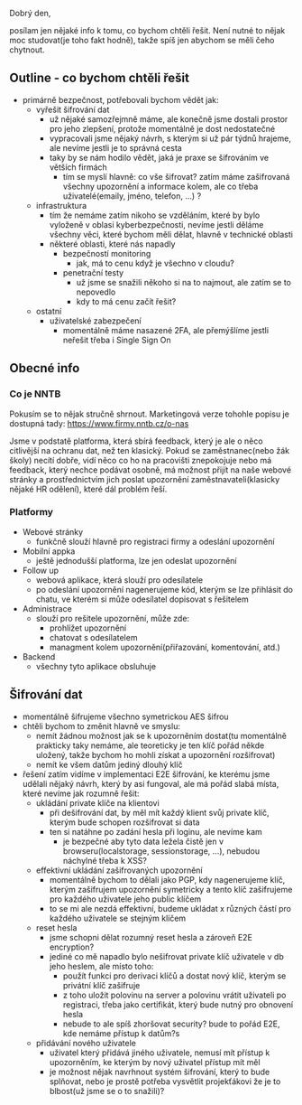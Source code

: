 Dobrý den,

posílam jen nějaké info k tomu, co bychom chtěli řešit. Není nutné to nějak moc studovat(je toho fakt hodně), takže spíš jen abychom se měli čeho chytnout.

## Outline - co bychom chtěli řešit

- primárně bezpečnost, potřebovali bychom vědět jak:
  - vyřešit šifrování dat
    - už nějaké samozřejmně máme, ale konečně jsme dostali prostor pro jeho zlepšení, protože momentálně je dost nedostatečné
    - vypracovali jsme nějaký návrh, s kterým si už pár týdnů hrajeme, ale nevíme jestli je to správná cesta
    - taky by se nám hodilo vědět, jaká je praxe se šifrováním ve větších firmách
      - tím se myslí hlavně: co vše šifrovat? zatím máme zašifrovaná všechny upozornění a informace kolem, ale co třeba uživatelé(emaily, jméno, telefon, ...) ?
  - infrastruktura
    - tím že nemáme zatím nikoho se vzděláním, které by bylo vyloženě v oblasi kyberbezpečnosti,
      nevíme jestli děláme všechny věci, které bychom měli dělat, hlavně v technické oblasti
    - některé oblasti, které nás napadly
      - bezpečností monitoring
        - jak, má to cenu když je všechno v cloudu?
      - penetrační testy
        - už jsme se snažili někoho si na to najmout, ale zatím se to nepovedlo
        - kdy to má cenu začít řešit?
  - ostatní
    - uživatelské zabezpečení
      - momentálně máme nasazené 2FA, ale přemýšlíme jestli neřešit třeba i Single Sign On

## Obecné info

### Co je NNTB

Pokusím se to nějak stručně shrnout. Marketingová verze tohohle popisu je dostupná tady:
https://www.firmy.nntb.cz/o-nas

Jsme v podstatě platforma, která sbírá feedback, který je ale o něco citlivější na ochranu dat, než ten klasický.
Pokud se zaměstnanec(nebo žák školy) necítí dobře, vidí něco co ho na pracovišti znepokojuje nebo má feedback,
který nechce podávat osobně, má možnost přijít na naše webové stránky a prostřednictvím jich poslat upozornění zaměstnavateli(klasicky nějaké HR odělení), které dál problém řeší.

### Platformy

- Webové stránky
  - funkčně slouží hlavně pro registraci firmy a odeslání upozornění
- Mobilní appka
  - ještě jednodušší platforma, lze jen odeslat upozornění
- Follow up
  - webová aplikace, která slouží pro odesílatele
  - po odeslání upozornění nagenerujeme kód, kterým se lze přihlásit do chatu, ve kterém si může odesílatel dopisovat s řešitelem
- Administrace
  - slouží pro rešitele upozornění, může zde:
    - prohlížet upozornění
    - chatovat s odesílatelem
    - managment kolem upozornění(přiřazování, komentování, atd.)
- Backend
  - všechny tyto aplikace obsluhuje

## Šifrování dat

- momentálně šifrujeme všechno symetrickou AES šifrou
- chtěli bychom to změnit hlavně ve smyslu:
  - nemít žádnou možnost jak se k upozorněním dostat(tu momentálně prakticky taky nemáme, ale teoreticky je ten klíč pořád někde uložený, takže bychom ho mohli získat a upozornění rozšifrovat)
  - nemít ke všem datům jediný dlouhý klíč
- řešení zatím vidíme v implementaci E2E šifrování, ke kterému jsme udělali nějaký návrh, který by asi fungoval,
  ale má pořád slabá místa, které nevíme jak rozumně řešit:
  - ukládání private klíče na klientovi
    - při dešifrování dat, by měl mít každý klient svůj private klíč, kterým bude schopen rozšifrovat si data
    - ten si natáhne po zadání hesla při loginu, ale nevíme kam
      - je bezpečné aby tyto data ležela čistě jen v browseru(localstorage, sessionstorage, ...), nebudou náchylné třeba k XSS?
  - effektivní ukládání zašifrovaných upozornění
    - momentálně bychom to dělali jako PGP, kdy nagenerujeme klíč, kterým zašifrujem upozornění symetricky
      a tento klíč zašifrujeme pro každého uživatele jeho public klíčem
    - to se mi ale nezdá effektivní, budeme ukládat x různých částí pro každého uživatele se stejným klíčem
  - reset hesla
    - jsme schopni dělat rozumný reset hesla a zároveň E2E encryption?
    - jediné co mě napadlo bylo nešifrovat private klíč uživatele v db jeho heslem, ale místo toho:
      - použít funkci pro derivaci klíčů a dostat nový klíč, kterým se privátní klíč zašifruje
      - z toho uložit polovinu na server a polovinu vrátit uživateli po registraci, třeba jako certifikát, který bude nutný pro obnovení hesla
      - nebude to ale spíš zhoršovat security? bude to pořád E2E, kde nemáme přístup k datům?s
  - přidávání nového uživatele
    - uživatel který přidává jiného uživatele, nemusí mít přístup k upozorněním, ke kterým by nový uživatel přístup mít měl
    - je možnost nějak navrhnout systém šifrování, který to bude splňovat, nebo je prostě potřeba vysvětlit projekťákovi že je to blbost(už jsme se o to snažili)?
